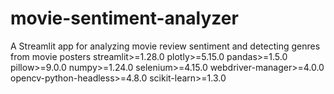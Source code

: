 # movie-sentiment-analyzer
A Streamlit app for analyzing movie review sentiment and detecting genres from movie posters
streamlit>=1.28.0
plotly>=5.15.0
pandas>=1.5.0
pillow>=9.0.0
numpy>=1.24.0
selenium>=4.15.0
webdriver-manager>=4.0.0
opencv-python-headless>=4.8.0
scikit-learn>=1.3.0